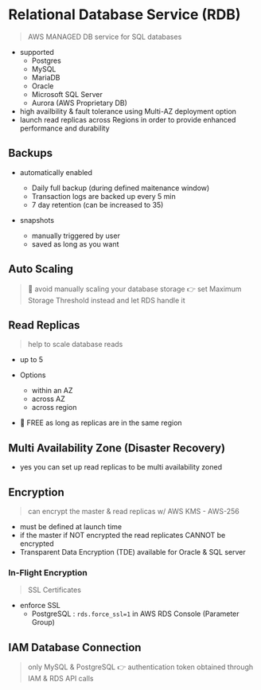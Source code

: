 # Relational Database Service (RDB)

> AWS MANAGED DB service for SQL databases

- supported
	- Postgres
	- MySQL
	- MariaDB
	- Oracle
	- Microsoft SQL Server
	- Aurora (AWS Proprietary DB)
- high availbility & fault tolerance using Multi-AZ deployment option
- launch read replicas across Regions in order to provide enhanced performance and durability
## Backups

- automatically enabled
	- Daily full backup (during defined maitenance window)
	- Transaction logs are backed up every 5 min
	- 7 day retention (can be increased to 35)

- snapshots
	- manually triggered by user
	- saved as long as you want

## Auto Scaling

> 🔆 avoid manually scaling your database storage 👉 set Maximum Storage Threshold instead and let RDS handle it

## Read Replicas

> help to scale database reads

- up to 5
- Options
	- within an AZ
	- across AZ
	- across region

- 👀 FREE as long as replicas are in the same region

## Multi Availability Zone (Disaster Recovery)

- yes you can set up read replicas to be multi availability zoned

## Encryption

> can encrypt the master & read replicas w/ AWS KMS - AWS-256

- must be defined at launch time
- if the master if NOT encrypted the read replicates CANNOT be encrypted
- Transparent Data Encryption (TDE) available for Oracle & SQL server

### In-Flight Encryption

> SSL Certificates

- enforce SSL
	- PostgreSQL : `rds.force_ssl=1` in AWS RDS Console (Parameter Group)


## IAM Database Connection

> only MySQL & PostgreSQL 👉 authentication token obtained through IAM & RDS API calls